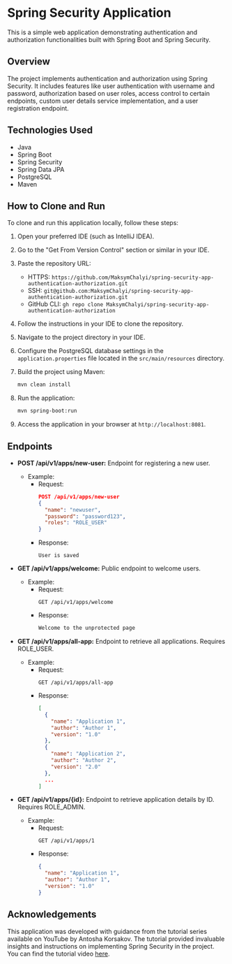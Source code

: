 # Spring Security Application

This is a simple web application demonstrating authentication and authorization functionalities built with Spring Boot and Spring Security.

## Overview

The project implements authentication and authorization using Spring Security. It includes features like user authentication with username and password, authorization based on user roles, access control to certain endpoints, custom user details service implementation, and a user registration endpoint.

## Technologies Used

- Java
- Spring Boot
- Spring Security
- Spring Data JPA
- PostgreSQL
- Maven

## How to Clone and Run

To clone and run this application locally, follow these steps:

1. Open your preferred IDE (such as IntelliJ IDEA).

2. Go to the "Get From Version Control" section or similar in your IDE.

3. Paste the repository URL:
   - HTTPS: `https://github.com/MaksymChalyi/spring-security-app-authentication-authorization.git`
   - SSH: `git@github.com:MaksymChalyi/spring-security-app-authentication-authorization.git`
   - GitHub CLI: `gh repo clone MaksymChalyi/spring-security-app-authentication-authorization`

4. Follow the instructions in your IDE to clone the repository.

5. Navigate to the project directory in your IDE.

6. Configure the PostgreSQL database settings in the `application.properties` file located in the `src/main/resources` directory.

7. Build the project using Maven:
   ```bash
   mvn clean install
   ```

8. Run the application:
   ```bash
   mvn spring-boot:run
   ```

9. Access the application in your browser at `http://localhost:8081`.

## Endpoints

- **POST /api/v1/apps/new-user:** Endpoint for registering a new user.
  - Example:
    - Request:
      ```json
      POST /api/v1/apps/new-user
      {
        "name": "newuser",
        "password": "password123",
        "roles": "ROLE_USER"
      }
      ```
    - Response:
      ```plaintext
      User is saved
      ```

- **GET /api/v1/apps/welcome:** Public endpoint to welcome users.
  - Example:
    - Request:
      ```http
      GET /api/v1/apps/welcome
      ```
    - Response:
      ```html
      Welcome to the unprotected page
      ```

- **GET /api/v1/apps/all-app:** Endpoint to retrieve all applications. Requires ROLE_USER.
  - Example:
    - Request:
      ```http
      GET /api/v1/apps/all-app
      ```
    - Response:
      ```json
      [
        {
          "name": "Application 1",
          "author": "Author 1",
          "version": "1.0"
        },
        {
          "name": "Application 2",
          "author": "Author 2",
          "version": "2.0"
        },
        ...
      ]
      ```

- **GET /api/v1/apps/{id}:** Endpoint to retrieve application details by ID. Requires ROLE_ADMIN.
  - Example:
    - Request:
      ```http
      GET /api/v1/apps/1
      ```
    - Response:
      ```json
      {
        "name": "Application 1",
        "author": "Author 1",
        "version": "1.0"
      }
      ```

## Acknowledgements

This application was developed with guidance from the tutorial series available on YouTube by Antosha Korsakov. The tutorial provided invaluable insights and instructions on implementing Spring Security in the project. You can find the tutorial video [here](https://youtu.be/U1y8GsJ8CQs).

```
